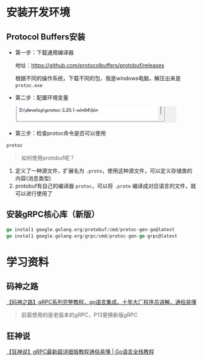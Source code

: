 # 安装开发环境
## Protocol Buffers安装
- 第一步：下载通用编译器

  地址：https://github.com/protocolbuffers/protobuf/releases

  根据不同的操作系统，下载不同的包，我是windows电脑，解压出来是`protoc.exe`

- 第二步：配置环境变量
  
  ![image-20220423002031614](学习文档/img/image-20220423002031614.png)

- 第三步：检查protoc命令是否可以使用
  
~~~bash
protoc
~~~

> 如何使用protobuf呢？

1. 定义了一种源文件，扩展名为 `.proto`，使用这种源文件，可以定义存储类的内容(消息类型)
2. protobuf有自己的编译器 `protoc`，可以将 `.proto` 编译成对应语言的文件，就可以进行使用了
## 安装gRPC核心库（新版）

~~~go
go instal1 google.golang.org/protobuf/cmd/protoc-gen-go@latest
go instal1 google.golang.org/grpc/cmd/protoc-gen-go-grpc@latest
~~~
# 学习资料
## 码神之路
[【码神之路】gRPC系列完整教程，go语言集成，十年大厂程序员讲解，通俗易懂](https://www.bilibili.com/video/BV16Z4y117yz?p=13&vd_source=d201ab3f18e3d32fee3a3605987bea6c)
> 前面使用的是老版本的gRPC，P13更换新版gRPC
## 狂神说
[【狂神说】gRPC最新超详细版教程通俗易懂 | Go语言全栈教程](https://www.bilibili.com/video/BV1S24y1U7Xp/?p=3&spm_id_from=333.1007.top_right_bar_window_history.content.click&vd_source=d201ab3f18e3d32fee3a3605987bea6c)

